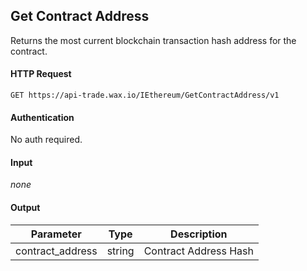 ## Get Contract Address

Returns the most current blockchain transaction hash address for the contract.

#### HTTP Request

`GET https://api-trade.wax.io/IEthereum/GetContractAddress/v1`

#### Authentication

No auth required.

#### Input

_none_
    
#### Output

Parameter | Type | Description
--------- | -----| -------- 
contract_address | string  | Contract Address Hash